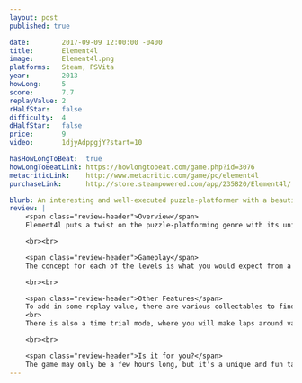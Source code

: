 ```yaml
---
layout: post
published: true

date:        2017-09-09 12:00:00 -0400
title:       Element4l
image:       Element4l.png
platforms:   Steam, PSVita
year:        2013
howLong:     5
score:       7.7
replayValue: 2
rHalfStar:   false
difficulty:  4
dHalfStar:   false
price:       9
video:       1djyAdppgjY?start=10

hasHowLongToBeat:  true
howLongToBeatLink: https://howlongtobeat.com/game.php?id=3076
metacriticLink:    http://www.metacritic.com/game/pc/element4l
purchaseLink:      http://store.steampowered.com/app/235820/Element4l/

blurb: An interesting and well-executed puzzle-platformer with a beautiful atmosphere.
review: |
    <span class="review-header">Overview</span>
    Element4l puts a twist on the puzzle-platforming genre with its unique movement mechanics, which has the player switch between the four elements -- air, earth, water, fire -- to reach the end of the level. Each of these elements moves the character differently, and combining these movement options yields fluid gameplay and difficult platforming. The game has a charming atmosphere with a great, relaxing soundtrack and cute, simple artwork. There is a slight story with some minimal text narration, but it is not an integral part of the game.

    <br><br>

    <span class="review-header">Gameplay</span>
    The concept for each of the levels is what you would expect from a puzzle-platform -- start somewhere and reach the goal. By combining the use of the four elements, you have a variety of movement options that can propel in any direction. You must work with your environment, using steep slopes for momentum, hot air for rising up, and walls to bounce off of. The gameplay heavily relies on physics and quick-thinking, as you have to be ready to switch to a different element at the perfect time to make a jump or reach the top of a cliff. This isn't easy and can take many tries until you succeed at a certain section of a level. Thankfully, Element4l has checkpoints littered throughout each level, so if you fail, you can get right back into it. You will struggle quite a bit before mastering the controls, as some levels require very specific timing and creative element combinations, but reaching the goal afterwards gives you immense satisfaction.

    <br><br>

    <span class="review-header">Other Features</span>
    To add in some replay value, there are various collectables to find throughout the levels. These can be very difficult to reach, requiring some of that perfect timing and quick-thinking, but they do provide a good challenge for if you want to 100% the game.
    <br>
    There is also a time trial mode, where you will make laps around various track-like maps, trying to reach the finish as quickly as possible. This is a nice side mode, especially if you get stuck in one of the main levels and need to take a break.

    <br><br>

    <span class="review-header">Is it for you?</span>
    The game may only be a few hours long, but it's a unique and fun take on the puzzle-platforming genre. If you want a good challenge and don't mind getting a little frustrated, then you'll have a good time. The controls are responsive and the movement is fluid. Element4l definitely feels like a puzzle-platformer despite the twist on movement mechanics, and if you love this genre then you'll be right at home.
---
```

